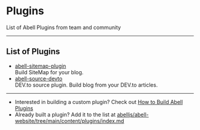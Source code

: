 # Plugins

List of Abell Plugins from team and community

---
## List of Plugins

- [abell-sitemap-plugin](https://npmjs.org/abell-sitemap-plugin)<br/>
Build SiteMap for your blog.
- [abell-source-devto](https://npmjs.org/abell-source-devto)<br/> 
DEV.to source plugin. Build blog from your DEV.to articles.

---

- Interested in building a custom plugin? Check out [How to Build Abell Plugins]({{Abell.$root}}/blog/how-to-build-plugins)
- Already built a plugin? Add it to the list at [abelljs/abell-website/tree/main/content/plugins/index.md](https://github.com/abelljs/abell-website/tree/main/content/plugins/index.md)